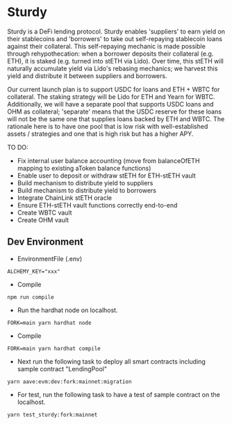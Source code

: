 # Sturdy 
Sturdy is a DeFi lending protocol. Sturdy enables 'suppliers' to earn yield on their stablecoins and 'borrowers' to take out self-repaying stablecoin loans against their collateral. This self-repaying mechanic is made possible through rehypothecation: when a borrower deposits their collateral (e.g. ETH), it is staked (e.g. turned into stETH via Lido). Over time, this stETH will naturally accumulate yield via Lido's rebasing mechanics; we harvest this yield and distribute it between suppliers and borrowers.

Our current launch plan is to support USDC for loans and ETH + WBTC for collateral. The staking strategy will be Lido for ETH and Yearn for WBTC. Additionally, we will have a separate pool that supports USDC loans and OHM as collateral; 'separate' means that the USDC reserve for these loans will not be the same one that supplies loans backed by ETH and WBTC. The rationale here is to have one pool that is low risk with well-established assets / strategies and one that is high risk but has a higher APY.

TO DO:
- Fix internal user balance accounting (move from balanceOfETH mapping to existing aToken balance functions)
- Enable user to deposit or withdraw stETH for ETH-stETH vault
- Build mechanism to distribute yield to suppliers
- Build mechanism to distribute yield to borrowers
- Integrate ChainLink stETH oracle 
- Ensure ETH-stETH vault functions correctly end-to-end
- Create WBTC vault
- Create OHM vault


## Dev Environment
- EnvironmentFile (.env)
```
ALCHEMY_KEY="xxx"
```

- Compile
```
npm run compile
```

- Run the hardhat node on localhost.
```
FORK=main yarn hardhat node
```

- Compile
```
FORK=main yarn hardhat compile
```

- Next run the following task to deploy all smart contracts including sample contract "LendingPool"
```
yarn aave:evm:dev:fork:mainnet:migration
```

- For test, run the following task to have a test of sample contract on the localhost.
```
yarn test_sturdy:fork:mainnet
```
